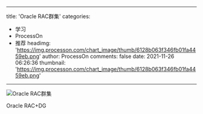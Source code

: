 
---
title: 'Oracle RAC群集'
categories: 
 - 学习
 - ProcessOn
 - 推荐
headimg: 'https://img.processon.com/chart_image/thumb/6128b063f346fb01fa4459eb.png'
author: ProcessOn
comments: false
date: 2021-11-26 06:26:36
thumbnail: 'https://img.processon.com/chart_image/thumb/6128b063f346fb01fa4459eb.png'
---

<div>   
<img class="thumb" alt="Oracle RAC群集" src="https://img.processon.com/chart_image/thumb/6128b063f346fb01fa4459eb.png" referrerpolicy="no-referrer">
<p>Oracle RAC+DG</p>  
</div>
            